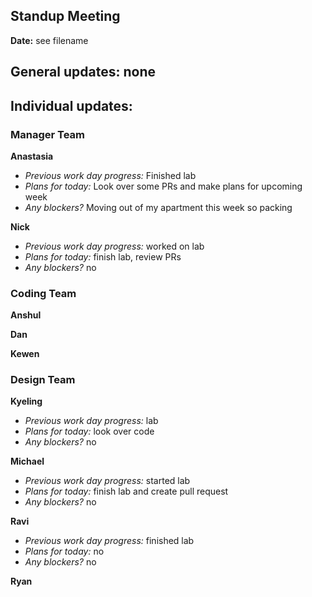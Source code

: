 ## Standup Meeting  
**Date:**  see filename

## General updates:  none
 

## Individual updates:  

### Manager Team  
**Anastasia**  
+ *Previous work day progress:*
Finished lab
+ *Plans for today:*
Look over some PRs and make plans for upcoming week
+ *Any blockers?*
Moving out of my apartment this week so packing
 
**Nick**  
+ *Previous work day progress:* worked on lab
+ *Plans for today:* finish lab, review PRs
+ *Any blockers?* no

### Coding Team  

**Anshul**  

**Dan**  

**Kewen**  

### Design Team  

**Kyeling**  
+ *Previous work day progress:* lab
+ *Plans for today:* look over code
+ *Any blockers?* no

**Michael**  
+ *Previous work day progress:* started lab
+ *Plans for today:* finish lab and create pull request
+ *Any blockers?* no

**Ravi**  
+ *Previous work day progress:* finished lab
+ *Plans for today:*  no
+ *Any blockers?* no

**Ryan**  

